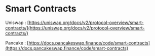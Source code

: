 # Smart Contracts

Uniswap : [https://uniswap.org/docs/v2/protocol-overview/smart-contracts/](https://uniswap.org/docs/v2/protocol-overview/smart-contracts/)

Pancake : [https://docs.pancakeswap.finance/code/smart-contracts](https://docs.pancakeswap.finance/code/smart-contracts)

